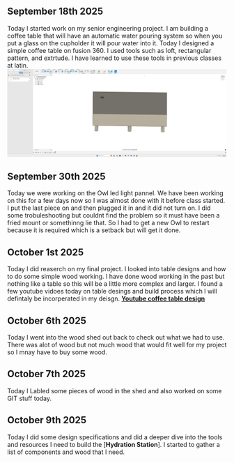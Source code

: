 ## September 18th 2025
Today I started work on my senior engineering project. I am building a coffee table that will have an automatic water pouring system so when you put a glass on the cupholder it will pour water into it. Today I designed a simple coffee table on fusion 360. I used tools such as loft, rectangular pattern, and extrtude. I have learned to use these tools in previous classes at latin. 
![alt text](media/image-1.png)
 ## September 30th 2025
 Today we were working on the Owl led light pannel. We have been working on this for a few days now so I was almost done with it before class started. I put the last piece on and then plugged it in and it did not turn on. I did some trobuleshooting but couldnt find the problem so it must have been a fried mount or somethinng lie that. So I had to get a new Owl to restart because it is required which is a setback but will get it done. 
 ## October 1st 2025
 Today I did reaserch on my final project. I looked into table designs and how to do some simple wood working. I have done wood working in the past but nothing like a table so this will be a little more complex and larger. I found a few youtube vidoes today on table desings and build process which I will defintaly be incorperated in my deisgn. [**Youtube coffee table design**](https://www.youtube.com/watch?v=g0LAd-i_9qA&t=230s)
## October 6th 2025
Today I went into the wood shed out back to check out what we had to use. There was alot of wood but not much wood that would fit well for my project so I mnay have to buy some wood. 
## October 7th 2025
Today I Labled some pieces of wood in the shed and also worked on some GIT stuff today. 
## October 9th 2025
Today I did some design specifications and did a deeper dive into the tools and resources I need to build the [**Hydration Station**]. I started to gather a list of components and wood that I need. 